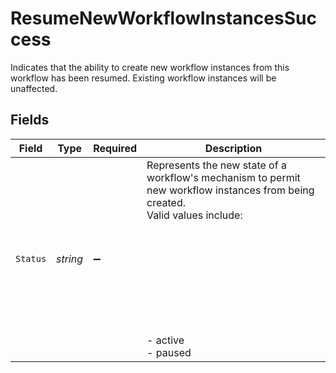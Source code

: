 # ResumeNewWorkflowInstancesSuccess

Indicates that the ability to create new workflow instances from this workflow has been resumed.
Existing workflow instances will be unaffected.



## Fields

| Field                                                                                                                                                         | Type                                                                                                                                                          | Required                                                                                                                                                      | Description                                                                                                                                                   |
| ------------------------------------------------------------------------------------------------------------------------------------------------------------- | ------------------------------------------------------------------------------------------------------------------------------------------------------------- | ------------------------------------------------------------------------------------------------------------------------------------------------------------- | ------------------------------------------------------------------------------------------------------------------------------------------------------------- |
| `Status`                                                                                                                                                      | *string*                                                                                                                                                      | :heavy_minus_sign:                                                                                                                                            | Represents the new state of a workflow's mechanism to permit new workflow instances from being created.<br/>Valid values include:<br/><br/><br/><br/><br/><br/><br/><br/><br/><br/>  - active<br/>  - paused<br/> |
